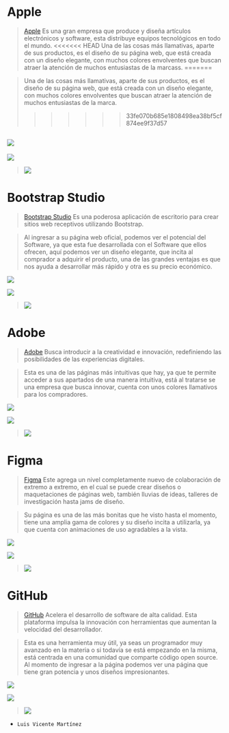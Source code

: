 # __Apple__

> [Apple](https://www.apple.com/mx/) Es una gran empresa que produce y diseña artículos electrónicos y software, esta distribuye equipos tecnológicos en todo el mundo.
<<<<<<< HEAD
> Una de las cosas más llamativas, aparte de sus productos, es el diseño de su página web, que está creada con un diseño elegante, con muchos colores envolventes que buscan atraer la atención de muchos entusiastas de la marcass.
=======

> Una de las cosas más llamativas, aparte de sus productos, es el diseño de su página web, que está creada con un diseño elegante, con muchos colores envolventes que buscan atraer la atención de muchos entusiastas de la marca.
>>>>>>> 33fe070b685e1808498ea38bf5cf874ee9f37d57

![](https://i.ibb.co/DCMzyf2/Captura-4x.png)
----------
![](https://i.ibb.co/k2w8vpg/Captura1.png)

> [![](https://img.youtube.com/vi/WuEH265pUy4/0.jpg)](https://www.youtube.com/watch?v=WuEH265pUy4)

# __Bootstrap Studio__
> [Bootstrap Studio](https://bootstrapstudio.io) Es una poderosa aplicación de escritorio para crear sitios web receptivos utilizando Bootstrap.

> Al ingresar a su página web oficial, podemos ver el potencial del Software, ya que esta fue desarrollada con el Software que ellos ofrecen, aquí podemos ver un diseño elegante, que incita al comprador a adquirir el producto, una de las grandes ventajas es que nos ayuda a desarrollar más rápido y otra es su precio económico.

![](https://i.ibb.co/HPDZ5rh/Captura1-4x.png)

![](https://i.ibb.co/vs48wDL/Captura2-4x.png)

> [![](https://img.youtube.com/vi/1QQgu4nE3kE/0.jpg)](https://www.youtube.com/watch?v=1QQgu4nE3kE)

# __Adobe__
> [Adobe](https://www.adobe.com) Busca introducir a la creatividad e innovación, redefiniendo las posibilidades de las experiencias digitales.

> Esta es una de las páginas más intuitivas que hay, ya que te permite acceder a sus apartados de una manera intuitiva, está al tratarse se una empresa que busca innovar, cuenta con unos colores llamativos para los compradores.

![](https://i.ibb.co/9tR8BJ5/Captura2.png)

![](https://i.ibb.co/9tR8BJ5/Captura2.png)

> [![](https://img.youtube.com/vi/B7OYetRUyiI/0.jpg)](https://www.youtube.com/watch?v=B7OYetRUyiI)

# __Figma__
> [Figma](https://www.figma.com) Este agrega un nivel completamente nuevo de colaboración de extremo a extremo, en el cual se puede crear diseños o maquetaciones de páginas web, también lluvias de ideas, talleres de investigación hasta jams de diseño.

> Su página es una de las más bonitas que he visto hasta el momento, tiene una amplia gama de colores y su diseño incita a utilizarla, ya que cuenta con animaciones de uso agradables a la vista.

![](https://i.ibb.co/6vjS2wV/Captura-4x.png)

![](https://i.ibb.co/xYnTkyS/Captura7.png)

> [![](https://img.youtube.com/vi/Cx2dkpBxst8/0.jpg)](https://www.youtube.com/watch?v=Cx2dkpBxst8)

# __GitHub__
> [GitHub](https://github.com) Acelera el desarrollo de software de alta calidad. Esta plataforma impulsa la innovación con herramientas que aumentan la velocidad del desarrollador.

> Esta es una herramienta muy útil, ya seas un programador muy avanzado en la materia o si todavía se está empezando en la misma, está centrada en una comunidad que comparte código open source. Al momento de ingresar a la página podemos ver una página que tiene gran potencia y unos diseños impresionantes.

![](https://i.ibb.co/Stkk5RB/Captura3.png)

![](https://i.ibb.co/MRVSyds/Captura5.png)

> [![](https://img.youtube.com/vi/pBy1zgt0XPc/0.jpg)](https://www.youtube.com/watch?v=pBy1zgt0XPc)

- `Luis Vicente Martínez`
